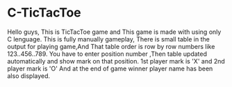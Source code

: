 # C-TicTacToe

Hello guys, This is TicTacToe game and This game is made with using only C lenguage.
This is fully manually gameplay, There is small table in the output for playing game,And  That table order is row by row numbers like 123..456..789. 
You have to enter position number ,Then table updated automatically and show mark on that position.
1st player mark is 'X' and 2nd player mark is 'O'
And at the end of game winner player name  has been also displayed.
